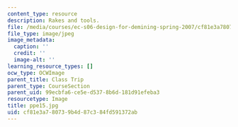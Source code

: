 ```yaml
---
content_type: resource
description: Rakes and tools.
file: /media/courses/ec-s06-design-for-demining-spring-2007/cf81e3a780739b4d87c384fd591372ab_ppe15.jpg
file_type: image/jpeg
image_metadata:
  caption: ''
  credit: ''
  image-alt: ''
learning_resource_types: []
ocw_type: OCWImage
parent_title: Class Trip
parent_type: CourseSection
parent_uid: 99ecbfa6-ce5e-d537-8b6d-181d91efeba3
resourcetype: Image
title: ppe15.jpg
uid: cf81e3a7-8073-9b4d-87c3-84fd591372ab
---
```

